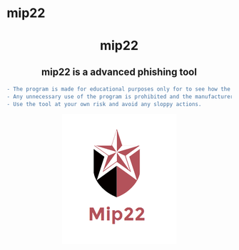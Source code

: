 # mip22
 <h1 align="center"> mip22 </h1>
 
 <h2 align="center"> mip22 is a advanced phishing tool </h2> 


```diff
- The program is made for educational purposes only for to see how the phishing method works.
- Any unnecessary use of the program is prohibited and the manufacturer has no responsibility for any illegal use by anyone.
- Use the tool at your own risk and avoid any sloppy actions.
```

<p align="center">
<img src="sc/logo.png">  </br>
</p>


